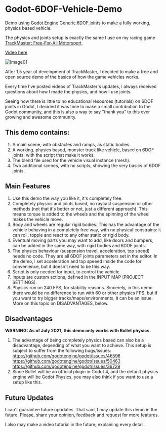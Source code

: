 # Godot-6DOF-Vehicle-Demo
Demo using [Godot Engine](https://godotengine.org/) [Generic 6DOF joints](https://docs.godotengine.org/en/stable/classes/class_generic6dofjoint.html) to make a fully working, physics based vehicle.

The physics and joints setup is exactly the same I use on my racing game [TrackMaster: Free-For-All Motorsport](https://store.steampowered.com/app/1536740/TrackMaster_FreeForAll_Motorsport/).

[Video here](https://www.youtube.com/watch?v=ZigUEiS5n2w)

![Image01](https://user-images.githubusercontent.com/22160489/126226334-b6faa219-2bda-4ddc-a1d0-f487e53b51aa.JPG)

After 1.5 year of development of TrackMaster, I decided to make a free and open source demo of the basics of how the game vehicles works. 

Every time I've posted videos of TrackMaster's updates, I always received questions about how I made the physics, and how I use joints. 

Seeing how there is little to no educational resources (tutorials) on 6DOF joints in Godot, I decided it was time to make a small contribution to the Godot community, and this is also a way to say "thank you" to this ever growing and awesome community.

## This demo contains:

1. A main scene, with obstacles and ramps, as static bodies.
2. A working, physics based, monster truck like vehicle, based on 6DOF joints, with the script that make it works.
3. The blend file used for the vehicle visual instance (mesh).
4. Two additional scenes, with no scripts, showing the very basics of 6DOF joints.

## Main Features

1. Use this demo the way you like it, it's completely free.
2. Completely physics and joints based, no raycast suspension or other methods (not that it's better or not, just a different approach). This means torque is added to the wheels and the spinning of the wheel makes the vehicle move.
3. Body and wheels are regular rigid bodies. This has the advantage of the vehicle behaving in a completely free way, with no physical constrains: it can roll, topple and react to any other static or rigid body.
4. Eventual moving parts you may want to add, like doors and bumpers, can be added in the same way, with rigid bodies and 6DOF joints.
5. The physics behaviour (suspension travel, acceleration, top speed) needs no code. They are all 6DOF joints parameters set in the editor. In the demo, I set acceleration and top speeed inside the code for convenience, but it doesn't need to be this way.
6. Script is only needed for input, to control the vehicle.
7. Inputs are custom actions, defined in the INPUT MAP (PROJECT SETTINGS).
8. Physics run on 240 FPS, for stability reasons. Sincerely, in this demo there would be no difference to run with 60 or other physics FPS, but if you want to try bigger tracks/maps/environments, it can be an issue. More on this topic on DISADVANTAGES, below.

## Disadvantages

**WARNING: As of July 2021, this demo only works with Bullet physics.**

1. The advantage of being completely physics based can also be a disadvantage, depending of what you want to achieve. This setup is subject to suffer from the following bugs/issues: 
https://github.com/godotengine/godot/issues/46596
https://github.com/godotengine/godot/issues/50463
https://github.com/godotengine/godot/issues/36729
2. Since Bullet will be an official plugin in Godot 4, and the default physics engine will be Godot Physics, you may also think if you want to use a setup like this.

## Future Updates

I can't guarantee future upodates. That said, I may update this demo in the future. Please, share your opinion, feedback and request for more features.

I also may make a video tutorial in the future, explaining every detail.
